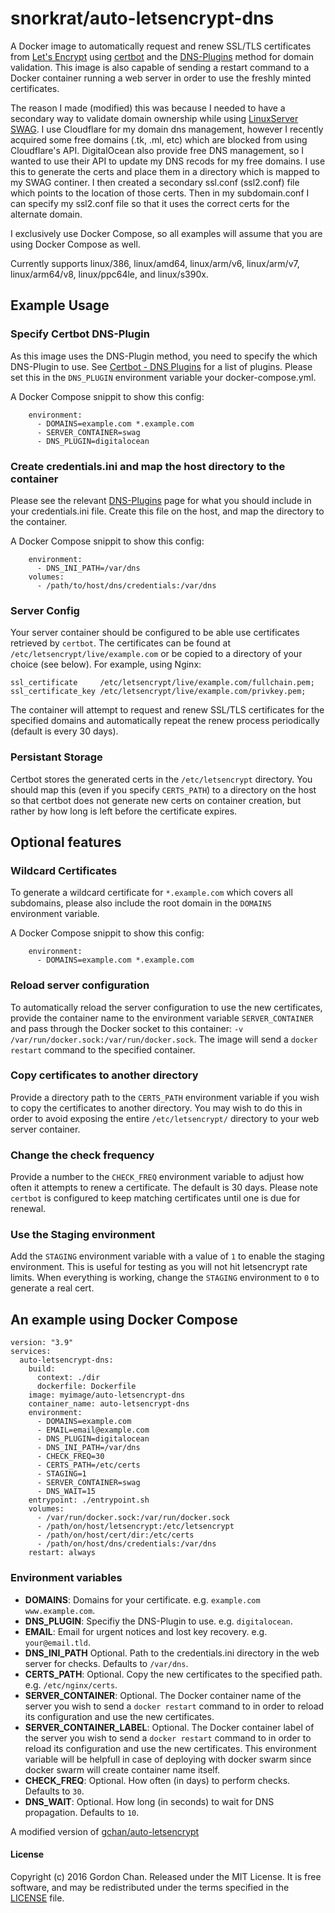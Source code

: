 # snorkrat/auto-letsencrypt-dns

A Docker image to automatically request and renew SSL/TLS certificates from [Let's Encrypt](https://letsencrypt.org/) using [certbot](https://certbot.eff.org/about/) and the [DNS-Plugins](https://eff-certbot.readthedocs.io/en/stable/using.html#dns-plugins) method for domain validation. This image is also capable of sending a restart command to a Docker container running a web server in order to use the freshly minted certificates.

The reason I made (modified) this was because I needed to have a secondary way to validate domain ownership while using [LinuxServer SWAG](https://github.com/linuxserver/docker-swag).  I use Cloudflare for my domain dns management, however I recently acquired some free domains (.tk, .ml, etc) which are blocked from using Cloudflare's API.  DigitalOcean also provide free DNS management, so I wanted to use their API to update my DNS recods for my free domains.  I use this to generate the certs and place them in a directory which is mapped to my SWAG continer.  I then created a secondary ssl.conf (ssl2.conf) file which points to the location of those certs.  Then in my subdomain.conf I can specify my ssl2.conf file so that it uses the correct certs for the alternate domain.

I exclusively use Docker Compose, so all examples will assume that you are using Docker Compose as well.

Currently supports linux/386, linux/amd64, linux/arm/v6, linux/arm/v7, linux/arm64/v8, linux/ppc64le, and linux/s390x.

## Example Usage

### Specify Certbot DNS-Plugin

As this image uses the DNS-Plugin method, you need to specify the which DNS-Plugin to use.  See [Certbot - DNS Plugins](https://eff-certbot.readthedocs.io/en/stable/using.html#dns-plugins) for a list of plugins.  Please set this in the `DNS_PLUGIN` environment variable your docker-compose.yml.

A Docker Compose snippit to show this config:
```
    environment:
      - DOMAINS=example.com *.example.com
      - SERVER_CONTAINER=swag
      - DNS_PLUGIN=digitalocean
```

### Create credentials.ini and map the host directory to the container
Please see the relevant [DNS-Plugins](https://eff-certbot.readthedocs.io/en/stable/using.html#dns-plugins) page for what you should include in your credentials.ini file.  Create this file on the host, and map the directory to the container.

A Docker Compose snippit to show this config:
```
    environment:
      - DNS_INI_PATH=/var/dns
    volumes:
      - /path/to/host/dns/credentials:/var/dns
```
### Server Config

Your server container should be configured to be able use certificates retrieved by `certbot`. The certificates can be found at `/etc/letsencrypt/live/example.com` or be copied to a directory of your choice (see below). For example, using Nginx:

```
ssl_certificate     /etc/letsencrypt/live/example.com/fullchain.pem;
ssl_certificate_key /etc/letsencrypt/live/example.com/privkey.pem;
```


The container will attempt to request and renew SSL/TLS certificates for the specified domains and automatically repeat the renew process periodically (default is every 30 days).

### Persistant Storage

Certbot stores the generated certs in the `/etc/letsencrypt` directory.  You should map this (even if you specify `CERTS_PATH`) to a directory on the host so that certbot does not generate new certs on container creation, but rather by how long is left before the certificate expires.

## Optional features

### Wildcard Certificates
To generate a wildcard certificate for `*.example.com` which covers all subdomains, please also include the root domain in the `DOMAINS` environment variable. 

A Docker Compose snippit to show this config:
```
    environment:
      - DOMAINS=example.com *.example.com
```
### Reload server configuration
To automatically reload the server configuration to use the new certificates, provide the container name to the environment variable `SERVER_CONTAINER` and pass through the Docker socket to this container: `-v /var/run/docker.sock:/var/run/docker.sock`. The image will send a `docker restart` command to the specified container.

### Copy certificates to another directory
Provide a directory path to the `CERTS_PATH` environment variable if you wish to copy the certificates to another directory. You may wish to do this in order to avoid exposing the entire `/etc/letsencrypt/` directory to your web server container.

### Change the check frequency
Provide a number to the `CHECK_FREQ` environment variable to adjust how often it attempts to renew a certificate. The default is 30 days. Please note `certbot` is configured to keep matching certificates until one is due for renewal.

### Use the Staging environment
Add the `STAGING` environment variable with a value of `1` to enable the staging environment.  This is useful for testing as you will not hit letsencrypt rate limits.  When everything is working, change the `STAGING` environment to `0` to generate a real cert.

## An example using Docker Compose

```
version: "3.9"
services:
  auto-letsencrypt-dns:
    build:
      context: ./dir
      dockerfile: Dockerfile
    image: myimage/auto-letsencrypt-dns
    container_name: auto-letsencrypt-dns
    environment:
      - DOMAINS=example.com
      - EMAIL=email@example.com
      - DNS_PLUGIN=digitalocean
      - DNS_INI_PATH=/var/dns
      - CHECK_FREQ=30
      - CERTS_PATH=/etc/certs
      - STAGING=1
      - SERVER_CONTAINER=swag
      - DNS_WAIT=15
    entrypoint: ./entrypoint.sh
    volumes:
      - /var/run/docker.sock:/var/run/docker.sock
      - /path/on/host/letsencrypt:/etc/letsencrypt
      - /path/on/host/cert/dir:/etc/certs
      - /path/on/host/dns/credentials:/var/dns
    restart: always
```

### Environment variables

* **DOMAINS**: Domains for your certificate. e.g. `example.com www.example.com`.
* **DNS_PLUGIN**: Specifiy the DNS-Plugin to use. e.g. `digitalocean`.
* **EMAIL**: Email for urgent notices and lost key recovery. e.g. `your@email.tld`.
* **DNS_INI_PATH** Optional. Path to the credentials.ini directory in the web server for checks. Defaults to `/var/dns`.
* **CERTS_PATH**: Optional. Copy the new certificates to the specified path. e.g. `/etc/nginx/certs`.
* **SERVER_CONTAINER**: Optional. The Docker container name of the server you wish to send a `docker restart` command to in order to reload its configuration and use the new certificates.
* **SERVER_CONTAINER_LABEL**: Optional. The Docker container label of the server you wish to send a `docker restart` command to in order to reload its configuration and use the new certificates. This environment variable will be helpfull in case of deploying with docker swarm since docker swarm will create container name itself.
* **CHECK_FREQ**: Optional.  How often (in days) to perform checks. Defaults to `30`.
* **DNS_WAIT**: Optional.  How long (in seconds) to wait for DNS propagation.  Defaults to `10`.


A modified version of [gchan/auto-letsencrypt](https://github.com/gchan/auto-letsencrypt)

#### License

Copyright (c) 2016 Gordon Chan. Released under the MIT License. It is free software, and may be redistributed under the terms specified in the [LICENSE](https://github.com/gchan/dockerfiles/blob/master/LICENSE.txt) file.
